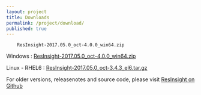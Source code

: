 ```yaml
---
layout: project
title: Downloads
permalink: /project/download/
published: true
---
```

		ResInsight-2017.05.0_oct-4.0.0_win64.zip	
Windows : [ResInsight-2017.05.0_oct-4.0.0_win64.zip](https://github.com/OPM/ResInsight/releases/download/v2017.05/ResInsight-2017.05.0_oct-4.0.0_win64.zip) 

Linux - RHEL6 : [ResInsight-2017.05.0_oct-3.4.3_el6.tar.gz](https://github.com/OPM/ResInsight/releases/download/v2016.11/ResInsight-2017.05.0_oct-3.4.3_el6.tar.gz) 

For older versions, releasenotes and source code, please visit [ResInsight on Github](https://github.com/OPM/ResInsight/releases/)
